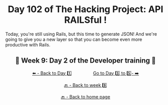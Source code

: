 <h1 align="center">Day 102 of The Hacking Project: API RAILSful !</h1>

Today, you're still using Rails, but this time to generate JSON! And we're going to give you a new layer so that you can become even more productive with Rails.

<h2 align="center">🎉 Week 9: Day 2 of the Developer training 🎉</h2>

<div align="center">
  
  [⬅️ - Back to Day 1️⃣](https://github.com/BenjaminCharmes/THP_Developer/tree/main/Week_9/Day_1)
  &nbsp;&nbsp;&nbsp;&nbsp;&nbsp;&nbsp;&nbsp;&nbsp;&nbsp;&nbsp;&nbsp;&nbsp;&nbsp;&nbsp;&nbsp;
  [Go to Day 3️⃣ to 5️⃣- ➡️](https://github.com/BenjaminCharmes/THP_Developer/tree/main/Week_9/Day_3_to_5)

</div>

<div align="center">

  [🔙 - Back to week 9️⃣](https://github.com/BenjaminCharmes/THP_Developer/tree/main/Week_9)

  [🔙 - Back to home page](https://github.com/BenjaminCharmes/THP_Developer)

</div>
